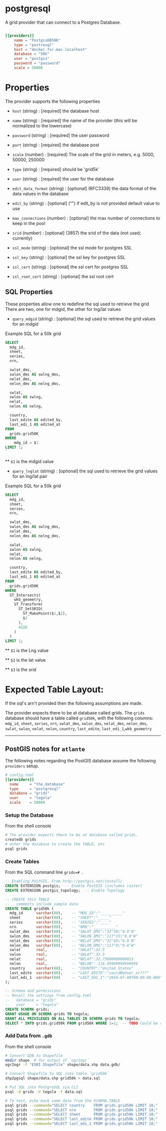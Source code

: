 # postgresql

A grid provider that can connect to a Postgres Database.

```toml

[[providers]]
    name = "PostgisDB50K"
    type = "postresql"
    host = "docker.for.mac.localhost"
    database = "50k"
    user = "postgis"
    password = "password"
    scale = 50000

```

# Properties

The provider supports the following properties

* `host`     (string) : [required] the database host
* `name`     (string) : [required] the name of the provider (this will be normalized to the lowercase)
* `password` (string) : [required] the user password
* `port`     (string) : [required] the database post
* `scale`    (number) : [required] The scale of the grid in meters, e.g. 5000, 50000, 250000
* `type`     (string) : [required] should be 'grid5k'
* `user`     (string) : [required] the user for the database

* `edit_data_format` (string) : [optional] (RFC3339) the data format of the data values in the database
* `edit_by`          (string) : [optional] ("") if edit_by is not provided default value to use
* `max_connections`  (number) : [optional] the max number of connections to keep in the pool
* `srid`             (number) : [optional] (3857) the srid of the data (not used; currently)
* `ssl_mode`         (string) : [optional] the ssl mode for postgres SSL
* `ssl_key`          (string) : [optional] the ssl key for postgres SSL
* `ssl_cert`         (string) : [optional] the ssl cert for postgres SSL
* `ssl_root_cert`    (string) : [optional] the ssl root cert

## SQL Properties

These properties allow one to redefine the sql used to retrieve the grid
There are two, one for mdgid, the other for lng/lat values
* `query_mdgid` (string) : [optional] the sql used to retrieve the grid values for an mdgid

Example SQL for a 50k grid

```sql
SELECT
  mdg_id,
  sheet,
  series,
  nrn,

  swlat_dms,
  swlon_dms AS swlng_dms,
  nelat_dms,
  nelon_dms AS nelng_dms,

  swlat,
  swlon AS swlng,
  nelat,
  nelon AS nelng,

  country,
  last_edite AS edited_by,
  last_edi_1 AS edited_at
FROM
  grids.grid50K
WHERE
	mdg_id = $1
LIMIT 1;
`
```

** `$1` is the mdgid value

* `query_lnglat` (string) : [optional] the sql used to retrieve the grid values for an lng/lat pair

Example SQL for a 50k grid

```sql
SELECT
  mdg_id,
  sheet,
  series,
  nrn,

  swlat_dms,
  swlon_dms AS swlng_dms,
  nelat_dms,
  nelon_dms AS nelng_dms,

  swlat,
  swlon AS swlng,
  nelat,
  nelon AS nelng,

  country,
  last_edite AS edited_by,
  last_edi_1 AS edited_at
FROM
  grids.grid50K
WHERE
  ST_Intersects(
    wkb_geometry,
    ST_Transform(
      ST_SetSRID(
        ST_MakePoint($1,$2),
        $3
      ),
      4326
    )
  )
LIMIT 1;
```
** `$1` is the Lng value

** `$2` is the lat value

** `$3` is the srid


# Expected Table Layout:

If the sql's arn't provided then the following assumptions are made.

The provider expects there to be at database called grids.
The `grids` database should have a table called `grid50k`, with the 
following columns:
`mdg_id`, `sheet`, `series`, `nrn`, `swlat_dms`, `swlon_dms`, `nelat_dms`, `nelon_dms`,
`swlat`, `swlon`, `nelat`, `nelon`, `country`, `last_edite`, `last_edi_1`,`wkb_geometry`

---

## PostGIS notes for `atlante`

The following notes regarding the PostGIS database assume the following `providers` setup.

``` toml
# config.toml
[[providers]]
  name     = "the_database"
  type     = "postgresql"
  database = "grids"
  user     = "tegola"
  scale    = 50000
```

### Setup the Database

From the shell console

``` bash
# The provider expects there to be at database called grids.
createdb grids
# enter the database to create the TABLE, etc
psql grids
```

### Create Tables

From the SQL command line `grids=# `.

``` sql
-- Enabling PostGIS, From http://postgis.net/install/
CREATE EXTENSION postgis;  -- Enable PostGIS (includes raster)
CREATE EXTENSION postgis_topology;  -- Enable Topology

-- CREATE this TABLE
--   comments include sample data
CREATE TABLE grid50k (
  mdg_id      varchar(80),    -- "MDG_ID":"__________"
  sheet       varchar(80),    -- "SHEET":"_____"
  series      varchar(80),    -- "SERIES":"____"
  nrn         varchar(80),    -- "NRN":"__________"
  swlat_dms   varchar(80),    -- "SWLAT_DMS":"32°30\"0.0'N"
  swlon_dms   varchar(80),    -- "SWLON_DMS":"117°15\"0.0'W"
  nelat_dms   varchar(80),    -- "NELAT_DMS":"32°45\"0.0'N"
  nelon_dms   varchar(80),    -- "NELON_DMS":"117°0\"0.0'W"
  swlat       real,           -- "SWLAT":32.5
  swlon       real,           -- "SWLAT":32.5
  nelat       real,           -- "NELAT":32.75000000000013
  nelon       real,           -- "NELON":-116.99999999999996
  country     varchar(80),    -- "COUNTRY":"United States"
  last_edite  varchar(80),    -- "LAST_EDITE":"couldBeUser_or???"
  last_edi_1  varchar(80)     -- "LAST_EDI_1":"2018-07-09T00:00:00.000"
);

-- Schema and permissions
-- Recall the settings from config.toml
--   database = "grids"
--   user     = "tegola"
CREATE SCHEMA grids;
GRANT USAGE ON SCHEMA grids TO tegola;
GRANT ALL PRIVILEGES ON ALL TABLES IN SCHEMA grids TO tegola;
SELECT * INTO grids.grid50k FROM grid50k WHERE 1=1;  -- TODO Could be refactored
```

### Add Data from `.gdb`

From the shell console

``` bash
# Convert GDB to Shapefile
mkdir shape  # for output of `ogr2ogr`
ogr2ogr -f "ESRI Shapefile" shape/data.shp data.gdb/

# Convert Shapefile to SQL into table `grid50k`
shp2pgsql shape/data.shp grid50k > data.sql

# Put SQL into PostgreSQL via CLI
psql -d grids -U tegola -f data.sql

# To test, echo back some data from the SCHEMA.TABLE
psql grids --command="SELECT country    FROM grids.grid50k LIMIT 10;"
psql grids --command="SELECT nrn        FROM grids.grid50k LIMIT 10;"
psql grids --command="SELECT sheet      FROM grids.grid50k LIMIT 10;"
psql grids --command="SELECT last_edite FROM grids.grid50k LIMIT 10;"
psql grids --command="SELECT last_edi_1 FROM grids.grid50k LIMIT 10;"
```

